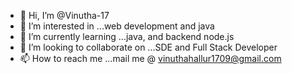 - 👋 Hi, I’m @Vinutha-17
- 👀 I’m interested in ...web development and java
- 🌱 I’m currently learning ...java, and backend node.js
- 💞️ I’m looking to collaborate on ...SDE and Full Stack Developer
- 📫 How to reach me ...mail me @ vinuthahallur1709@gmail.com

<!---
Vinutha-17/Vinutha-17 is a ✨ special ✨ repository because its `README.md` (this file) appears on your GitHub profile.
You can click the Preview link to take a look at your changes.
--->
